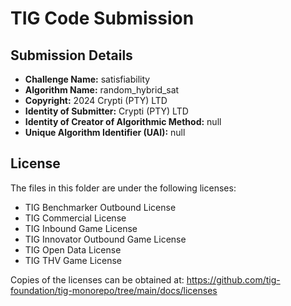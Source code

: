 # TIG Code Submission

## Submission Details

* **Challenge Name:** satisfiability
* **Algorithm Name:** random_hybrid_sat
* **Copyright:** 2024 Crypti (PTY) LTD
* **Identity of Submitter:** Crypti (PTY) LTD
* **Identity of Creator of Algorithmic Method:** null
* **Unique Algorithm Identifier (UAI):** null

## License

The files in this folder are under the following licenses:
* TIG Benchmarker Outbound License
* TIG Commercial License
* TIG Inbound Game License
* TIG Innovator Outbound Game License
* TIG Open Data License
* TIG THV Game License

Copies of the licenses can be obtained at:
https://github.com/tig-foundation/tig-monorepo/tree/main/docs/licenses